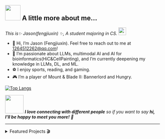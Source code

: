 
<!--![](https://s1.ax1x.com/2022/03/22/qKdz8A.png)-->

## <img src="https://media.giphy.com/media/WUlplcMpOCEmTGBtBW/giphy.gif" width="50"> A little more about me...  

<p><em>This is✨ Jason(fengjiuxin) ✨, A student majoring in CS.
  <img src="https://media.giphy.com/media/VgCDAzcKvsR6OM0uWg/giphy.gif" width="25"> 
</em></p>

<!--
**J1aM1ng/J1aM1ng** is a ✨ _special_ ✨ repository because its `README.md` (this file) appears on your GitHub profile.

Here are some ideas to get you started:

- 🔭 I’m currently working on ...
- 🌱 I’m currently learning ...
- 👯 I’m looking to collaborate on ...
- 🤔 I’m looking for help with ...
- 💬 Ask me about ...
- 📫 How to reach me: ...
- 😄 Pronouns: ...
- ⚡ Fun fact: ...
  -->
- 👋 Hi, I’m Jason (Fengjiuxin). Feel free to reach out to me at 1264512262@qq.com!
- 👀 I’m passionate about LLMs, multimodal AI and AI for bioinformatics(HiC&CellPainting), and I’m currently deepening my knowledge in LLMs, DL, and ML.
- ⚽️ I enjoy sports, reading, and gaming.
- 🎮 I’m a player of Mount & Blade II: Bannerlord and Hungry.


 [![Top Langs](https://github-readme-stats.vercel.app/api/top-langs/?username=Jasonfengjx&hide=c,assembly,makefile,VHDL,cmake&layout=compact)](https://github.com/anuraghazra/github-readme-stats) 


<img src="https://media.giphy.com/media/LnQjpWaON8nhr21vNW/giphy.gif" width="60"> <em><b>I love connecting with different people</b> so if you want to say <b>hi, I'll be happy to meet you more!</b> 🤗</em>

------



<details>
<summary>Featured Projects 🎬</summary>




</details>
